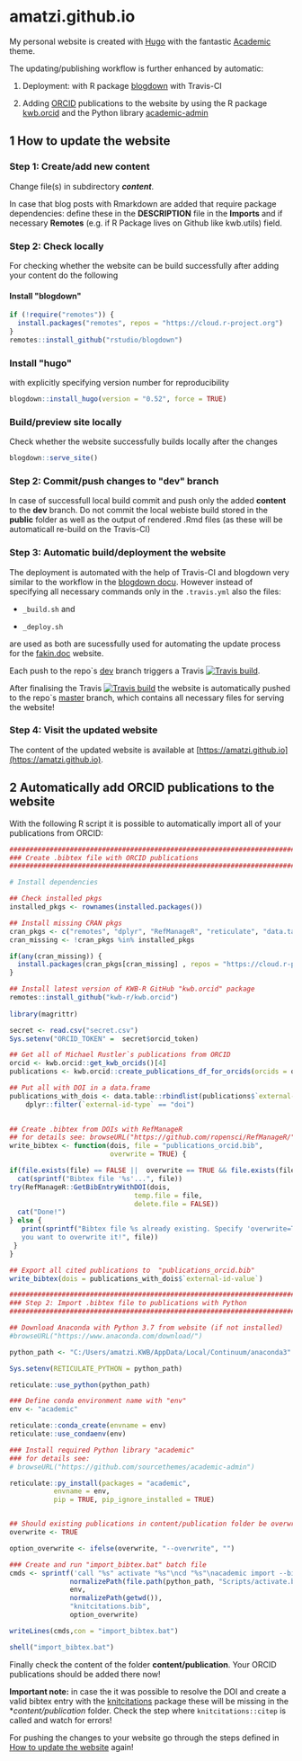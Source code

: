 # amatzi.github.io

My personal website is created with [Hugo](https://gohugo.io/) with the fantastic
[Academic](https://sourcethemes.com/academic/) theme. 

The updating/publishing workflow is further enhanced by automatic: 

1. Deployment: with R package [blogdown](https://github.com/rstudio/blogdown) 
with Travis-CI

2. Adding [ORCID](https://orcid.org/) publications to the website by using the R 
package [kwb.orcid](https://github.com/kwb-r/kwb.orcid) and the Python library 
[academic-admin](https://github.com/sourcethemes/academic-admin)


## 1 How to update the website

### Step 1: Create/add new content

Change file(s) in subdirectory ***content***.

In case that blog posts with Rmarkdown are added that require package dependencies:
define these in the **DESCRIPTION** file in the **Imports** and if necessary 
**Remotes** (e.g. if R Package lives on Github like kwb.utils) field.

### Step 2: Check locally

For checking whether the website can be build successfully after adding your 
content do the following

#### Install "blogdown"
```r
if (!require("remotes")) {
  install.packages("remotes", repos = "https://cloud.r-project.org")
}
remotes::install_github("rstudio/blogdown")
```
### Install "hugo" 

with explicitly specifying version number for reproducibility

```r
blogdown::install_hugo(version = "0.52", force = TRUE)
```

### Build/preview site locally

Check whether the website successfully builds locally after the changes

```r
blogdown::serve_site()
```

### Step 2: Commit/push changes to "dev" branch

In case of successfull local build commit and push only the added **content** 
to the **dev** branch. Do not commit the local webiste build stored in the 
**public** folder as well as the output of rendered .Rmd files (as these will 
be automaticall re-build on the Travis-CI)

### Step 3: Automatic build/deployment the website

The deployment is automated with the help of Travis-CI and blogdown very similar to 
the workflow in the [blogdown docu](https://bookdown.org/yihui/blogdown/travis-github.html). 
However instead of specifying all necessary commands only in the `.travis.yml` 
also the files: 

- `_build.sh` and 

- `_deploy.sh` 

are used as both are sucessfully used for automating the update process 
for the [fakin.doc](https://github.com/kwb-r/fakin.doc) website. 

Each push to the repo`s [dev](https://github.com/mrustl/amatzi.github.io/tree/dev) 
branch triggers a Travis [![Travis build](https://travis-ci.org/mrustl/amatzi.github.io.svg?branch=dev)](https://travis-ci.org/mrustl/amatzi.github.io). 

After finalising the Travis [![Travis build](https://travis-ci.org/mrustl/amatzi.github.io.svg?branch=dev)](https://travis-ci.org/mrustl/amatzi.github.io) the website is automatically pushed to the 
repo`s [master](https://github.com/mrustl/amatzi.github.io/tree/master) branch,
which contains all necessary files for serving the website!

### Step 4: Visit the updated website

The content of the updated website is available at [https://amatzi.github.io](https://amatzi.github.io).



## 2 Automatically add ORCID publications to the website

With the following R script it is possible to automatically import all of your 
publications from ORCID:


```r
###############################################################################
### Create .bibtex file with ORCID publications
###############################################################################

# Install dependencies

## Check installed pkgs
installed_pkgs <- rownames(installed.packages())

## Install missing CRAN pkgs
cran_pkgs <- c("remotes", "dplyr", "RefManageR", "reticulate", "data.table")
cran_missing <- !cran_pkgs %in% installed_pkgs

if(any(cran_missing)) {
  install.packages(cran_pkgs[cran_missing] , repos = "https://cloud.r-project.org")
}

## Install latest version of KWB-R GitHub "kwb.orcid" package
remotes::install_github("kwb-r/kwb.orcid")
  
library(magrittr)

secret <- read.csv("secret.csv")
Sys.setenv("ORCID_TOKEN" =  secret$orcid_token)

## Get all of Michael Rustler`s publications from ORCID
orcid <- kwb.orcid::get_kwb_orcids()[4]
publications <- kwb.orcid::create_publications_df_for_orcids(orcids = orcid)

## Put all with DOI in a data.frame 
publications_with_dois <- data.table::rbindlist(publications$`external-ids.external-id`) %>%  
    dplyr::filter(`external-id-type` == "doi")
  

## Create .bibtex from DOIs with RefManageR
## for details see: browseURL("https://github.com/ropensci/RefManageR/")
write_bibtex <- function(dois, file = "publications_orcid.bib", 
                         overwrite = TRUE) {

if(file.exists(file) == FALSE ||  overwrite == TRUE && file.exists(file))  {
  cat(sprintf("Bibtex file '%s'...", file))  
try(RefManageR::GetBibEntryWithDOI(dois,
                               temp.file = file, 
                               delete.file = FALSE))
  cat("Done!")
} else {
   print(sprintf("Bibtex file %s already existing. Specify 'overwrite=TRUE' if 
   you want to overwrite it!", file))
 }
}

## Export all cited publications to  "publications_orcid.bib"
write_bibtex(dois = publications_with_dois$`external-id-value`)

###############################################################################
### Step 2: Import .bibtex file to publications with Python 
###############################################################################

## Download Anaconda with Python 3.7 from website (if not installed)
#browseURL("https://www.anaconda.com/download/")

python_path <- "C:/Users/amatzi.KWB/AppData/Local/Continuum/anaconda3"

Sys.setenv(RETICULATE_PYTHON = python_path)

reticulate::use_python(python_path)

### Define conda environment name with "env"
env <- "academic"

reticulate::conda_create(envname = env)
reticulate::use_condaenv(env)

### Install required Python library "academic" 
### for details see:
# browseURL("https://github.com/sourcethemes/academic-admin")

reticulate::py_install(packages = "academic", 
           envname = env, 
           pip = TRUE, pip_ignore_installed = TRUE) 


## Should existing publications in content/publication folder be overwritten?
overwrite <- TRUE

option_overwrite <- ifelse(overwrite, "--overwrite", "")

### Create and run "import_bibtex.bat" batch file
cmds <- sprintf('call "%s" activate "%s"\ncd "%s"\nacademic import --bibtex "%s"  %s', 
               normalizePath(file.path(python_path, "Scripts/activate.bat")), 
               env,
               normalizePath(getwd()),
               "knitcitations.bib",
               option_overwrite)

writeLines(cmds,con = "import_bibtex.bat")

shell("import_bibtex.bat")

```

Finally check the content of the folder **content/publication**. Your 
ORCID publications should be added there now! 

**Important note:** in case the it was possible to resolve the DOI and create a
valid bibtex entry with the
[knitcitations](https://github.com/cboettig/knitcitations) package these will be
missing in the **content/publication* folder. Check the step where
`knitcitations::citep` is called and watch for errors!

For pushing the changes to your website go through the steps defined in 
[How to update the website](#1-how-to-update-the-website) again!
